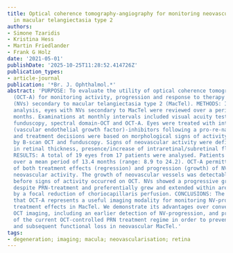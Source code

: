 ```yaml
---
title: Optical coherence tomography-angiography for monitoring neovascularisations
  in macular telangiectasia type 2
authors:
- Simone Tzaridis
- Kristina Hess
- Martin Friedlander
- Frank G Holz
date: '2021-05-01'
publishDate: '2025-10-25T11:28:52.414726Z'
publication_types:
- article-journal
publication: '*Br. J. Ophthalmol.*'
abstract: 'PURPOSE: To evaluate the utility of optical coherence tomography-angiography
  (OCT-A) for monitoring activity, progression and response to therapy of neovascularisations
  (NVs) secondary to macular telangiectasia type 2 (MacTel). METHODS: In a retrospective
  analysis, eyes with NVs secondary to MacTel were reviewed over a period of $≥$8
  months. Examinations at monthly intervals included visual acuity testing, dilated
  funduscopy, spectral domain-OCT and OCT-A. Eyes were treated with intravitreal VEGF
  (vascular endothelial growth factor)-inhibitors following a pro-re-nata (PRN) regime,
  and treatment decisions were based on morphological signs of activity as determined
  by B-scan OCT and funduscopy. Signs of neovascular activity were defined as an increase
  in retinal thickness, presence/increase of intraretinal/subretinal fluid and haemorrhages.
  RESULTS: A total of 19 eyes from 17 patients were analysed. Patients were evaluated
  over a mean period of 13.4 months (range: 8.9 to 24.2). OCT-A permitted the monitoring
  of both treatment effects (regression) and progression (growth) of NVs, but not
  neovascular activity. The growth of neovascular vessels was detectable in OCT-A
  before signs of activity occurred on OCT. NVs showed a progressive growth over time
  despite PRN-treatment and preferentially grew and extended within areas characterised
  by a focal reduction of choriocapillaris perfusion. CONCLUSIONS: The results indicate
  that OCT-A represents a useful imaging modality for monitoring NV-progression and
  treatment effects in MacTel. We demonstrate its advantages over conventional B-scan
  OCT imaging, including an earlier detection of NV-progression, and propose an adjustment
  of the current OCT-controlled PRN treatment regime in order to prevent NV-progression
  and subsequent functional loss in neovascular MacTel.'
tags:
- degeneration; imaging; macula; neovascularisation; retina
---
```

